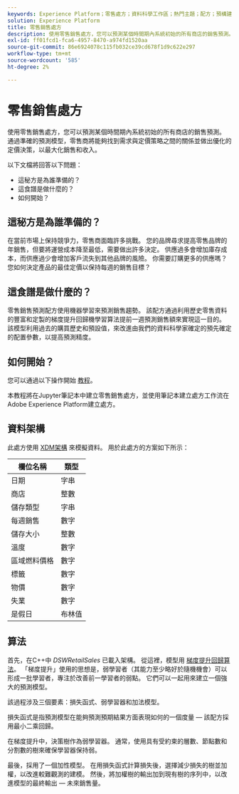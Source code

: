 ```yaml
---
keywords: Experience Platform；零售處方；資料科學工作區；熱門主題；配方；預構建處方
solution: Experience Platform
title: 零售銷售處方
description: 使用零售銷售處方，您可以預測某個時間期內系統初始的所有商店的銷售預測。 通過準確的預測模型，零售商將能夠找到需求與定價策略之間的關係並做出優化的定價決策，以最大化銷售和收入。
exl-id: ff01fcd1-fca6-4957-8470-a974fd1520aa
source-git-commit: 86e6924078c115fb032ce39cd678f1d9c622e297
workflow-type: tm+mt
source-wordcount: '585'
ht-degree: 2%

---
```


# 零售銷售處方

使用零售銷售處方，您可以預測某個時間期內系統初始的所有商店的銷售預測。 通過準確的預測模型，零售商將能夠找到需求與定價策略之間的關係並做出優化的定價決策，以最大化銷售和收入。

以下文檔將回答以下問題：
* 這秘方是為誰準備的？
* 這食譜是做什麼的？
* 如何開始？

## 這秘方是為誰準備的？

在當前市場上保持競爭力，零售商面臨許多挑戰。 您的品牌尋求提高零售品牌的年銷售，但要將運營成本降至最低，需要做出許多決定。 供應過多會增加庫存成本，而供應過少會增加客戶流失到其他品牌的風險。 你需要訂購更多的供應嗎？ 您如何決定產品的最佳定價以保持每週的銷售目標？

## 這食譜是做什麼的？

零售銷售預測配方使用機器學習來預測銷售趨勢。 該配方通過利用歷史零售資料的豐富和定製的梯度提升回歸機學習算法提前一週預測銷售額來實現這一目的。 該模型利用過去的購買歷史和預設值，來改進由我們的資料科學家確定的預先確定的配置參數，以提高預測精度。

## 如何開始？

您可以通過以下操作開始 [教程](../jupyterlab/create-a-model.md)。

本教程將在Jupyter筆記本中建立零售銷售處方，並使用筆記本建立處方工作流在Adobe Experience Platform建立處方。

## 資料架構

此處方使用 [XDM架構](../../xdm/schema/field-dictionary.md) 來模擬資料。 用於此處方的方案如下所示：

| 欄位名稱 | 類型 |
| --- | --- |
| 日期 | 字串 |
| 商店 | 整數 |
| 儲存類型 | 字串 |
| 每週銷售 | 數字 |
| 儲存大小 | 整數 |
| 溫度 | 數字 |
| 區域燃料價格 | 數字 |
| 標籤 | 數字 |
| 物價 | 數字 |
| 失業 | 數字 |
| 是假日 | 布林值 |


## 算法

首先，在C++中 *DSWRetailSales* 已載入架構。 從這裡，模型用 [梯度提升回歸算法](https://scikit-learn.org/stable/modules/generated/sklearn.ensemble.GradientBoostingRegressor.html)。 「梯度提升」使用的思想是，弱學習者（其能力至少略好於隨機機會）可以形成一批學習者，專注於改善前一學習者的弱點。 它們可以一起用來建立一個強大的預測模型。

該過程涉及三個要素：損失函式、弱學習器和加法模型。

損失函式是指預測模型在能夠預測預期結果方面表現如何的一個度量 — 該配方採用最小二乘回歸。

在梯度提升中，決策樹作為弱學習器。 通常，使用具有受約束的層數、節點數和分割數的樹來確保學習器保持弱。

最後，採用了一個加性模型。 在用損失函式計算損失後，選擇減少損失的樹並加權，以改進較難觀測的建模。 然後，將加權樹的輸出加到現有樹的序列中，以改進模型的最終輸出 — 未來銷售量。
